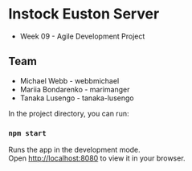 # Instock Euston Server

- Week 09 - Agile Development Project

## Team

- Michael Webb - webbmichael
- Mariia Bondarenko - marimanger
- Tanaka Lusengo - tanaka-lusengo

In the project directory, you can run:

### `npm start`

Runs the app in the development mode.\
Open [http://localhost:8080](http://localhost:8080) to view it in your browser.
